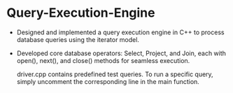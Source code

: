 # Query-Execution-Engine
- Designed and implemented a query execution engine in C++ to process database queries using the iterator model.
- Developed core database operators: Select, Project, and Join, each with open(), next(), and close() methods for seamless execution.

  driver.cpp contains predefined test queries. To run a specific query, simply uncomment the corresponding line in the main function.
